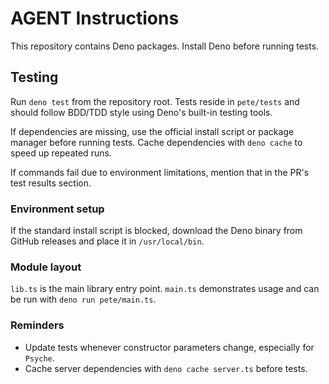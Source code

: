 # AGENT Instructions

This repository contains Deno packages. Install Deno before running tests.

## Testing

Run `deno test` from the repository root. Tests reside in `pete/tests` and
should follow BDD/TDD style using Deno's built-in testing tools.

If dependencies are missing, use the official install script or package manager
before running tests. Cache dependencies with `deno cache` to speed up repeated
runs.

If commands fail due to environment limitations, mention that in the PR's test
results section.

### Environment setup

If the standard install script is blocked, download the Deno binary from GitHub
releases and place it in `/usr/local/bin`.

### Module layout

`lib.ts` is the main library entry point. `main.ts` demonstrates usage and can
be run with `deno run pete/main.ts`.

### Reminders

- Update tests whenever constructor parameters change, especially for `Psyche`.
- Cache server dependencies with `deno cache server.ts` before tests.
